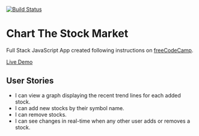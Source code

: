 [![Build Status](https://travis-ci.org/MiguelSMendoza/stock-market.svg?branch=master)](https://travis-ci.org/MiguelSMendoza/stock-market)

# Chart The Stock Market

Full Stack JavaScript App created following instructions on [freeCodeCamp](https://www.freecodecamp.org/challenges/chart-the-stock-market).

[Live Demo](https://MiguelSMendoza.github.io/stock-market)

## User Stories
* I can view a graph displaying the recent trend lines for each added stock.
* I can add new stocks by their symbol name.
* I can remove stocks.
* I can see changes in real-time when any other user adds or removes a stock.